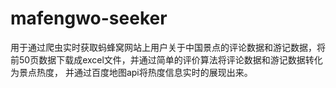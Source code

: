 # mafengwo-seeker
用于通过爬虫实时获取蚂蜂窝网站上用户关于中国景点的评论数据和游记数据，将前50页数据下载成excel文件，并通过简单的评价算法将评论数据和游记数据转化为景点热度，
并通过百度地图api将热度信息实时的展现出来。
